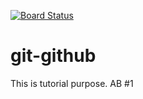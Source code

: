 [![Board Status](https://dev.azure.com/IntellipaatOrganisation/27f55988-93c5-4b8e-8b04-992d5da863fb/31bb33bc-499f-4205-8031-a87e19672140/_apis/work/boardbadge/1eecaa63-4c9b-4000-964e-653dd2295c41)](https://dev.azure.com/IntellipaatOrganisation/27f55988-93c5-4b8e-8b04-992d5da863fb/_boards/board/t/31bb33bc-499f-4205-8031-a87e19672140/Microsoft.RequirementCategory)
# git-github
This is tutorial purpose.
AB #1
